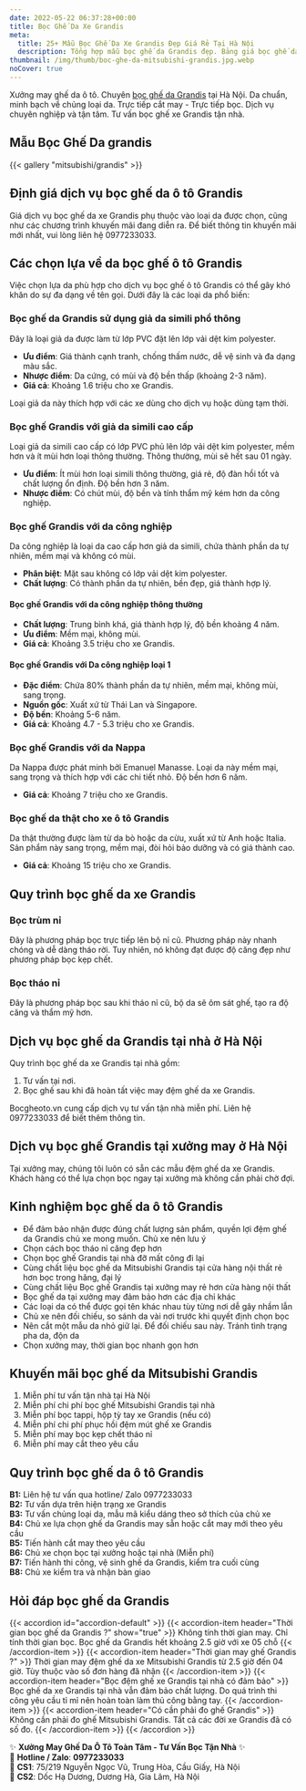 ```yaml
---
date: 2022-05-22 06:37:28+00:00
title: Bọc Ghế Da Xe Grandis
meta:
  title: 25+ Mẫu Bọc Ghế Da Xe Grandis Đẹp Giá Rẻ Tại Hà Nội
  description: Tổng hợp mẫu bọc ghế da Grandis đẹp. Bảng giá bọc ghế da xe Grandis. Những kinh nghiệm bọc ghế ô tô Grandis. Chương trình khuyến mãi bọc ghế Mitsubishi Grandis
thumbnail: /img/thumb/boc-ghe-da-mitsubishi-grandis.jpg.webp
noCover: true
---
```


Xưởng may ghế da ô tô. Chuyên [bọc ghế da Grandis](https://bocgheoto.vn/mitsubishi/boc-ghe-da-xe-grandis.html/) tại Hà Nội. Da chuẩn, minh bạch về chủng loại da. Trực tiếp cắt may - Trực tiếp bọc. Dịch vụ chuyên nghiệp và tận tâm. Tư vấn bọc ghế xe Grandis tận nhà.

## Mẫu Bọc Ghế Da grandis
{{< gallery "mitsubishi/grandis" >}}

## Định giá dịch vụ bọc ghế da ô tô Grandis

Giá dịch vụ bọc ghế da xe Grandis phụ thuộc vào loại da được chọn, cũng như các chương trình khuyến mãi đang diễn ra. Để biết thông tin khuyến mãi mới nhất, vui lòng liên hệ 0977233033.

## Các chọn lựa về da bọc ghế ô tô Grandis

Việc chọn lựa da phù hợp cho dịch vụ bọc ghế ô tô Grandis có thể gây khó khăn do sự đa dạng về tên gọi. Dưới đây là các loại da phổ biến:

### Bọc ghế da Grandis sử dụng giả da simili phổ thông

Đây là loại giả da được làm từ lớp PVC đặt lên lớp vải dệt kim polyester.

- **Ưu điểm**: Giá thành cạnh tranh, chống thấm nước, dễ vệ sinh và đa dạng màu sắc.
- **Nhược điểm**: Da cứng, có mùi và độ bền thấp (khoảng 2-3 năm).
- **Giá cả**: Khoảng 1.6 triệu cho xe Grandis.

Loại giả da này thích hợp với các xe dùng cho dịch vụ hoặc dùng tạm thời.

### Bọc ghế Grandis với giả da simili cao cấp

Loại giả da simili cao cấp có lớp PVC phủ lên lớp vải dệt kim polyester, mềm hơn và ít mùi hơn loại thông thường. Thông thường, mùi sẽ hết sau 01 ngày.

- **Ưu điểm**: Ít mùi hơn loại simili thông thường, giá rẻ, độ đàn hồi tốt và chất lượng ổn định. Độ bền hơn 3 năm.
- **Nhược điểm**: Có chút mùi, độ bền và tính thẩm mỹ kém hơn da công nghiệp.

### Bọc ghế Grandis với da công nghiệp

Da công nghiệp là loại da cao cấp hơn giả da simili, chứa thành phần da tự nhiên, mềm mại và không có mùi.

- **Phân biệt**: Mặt sau không có lớp vải dệt kim polyester.
- **Chất lượng**: Có thành phần da tự nhiên, bền đẹp, giá thành hợp lý.

#### Bọc ghế Grandis với da công nghiệp thông thường

- **Chất lượng**: Trung bình khá, giá thành hợp lý, độ bền khoảng 4 năm.
- **Ưu điểm**: Mềm mại, không mùi.
- **Giá cả**: Khoảng 3.5 triệu cho xe Grandis.

#### Bọc ghế Grandis với Da công nghiệp loại 1

- **Đặc điểm**: Chứa 80% thành phần da tự nhiên, mềm mại, không mùi, sang trọng.
- **Nguồn gốc**: Xuất xứ từ Thái Lan và Singapore.
- **Độ bền**: Khoảng 5-6 năm.
- **Giá cả**: Khoảng 4.7 - 5.3 triệu cho xe Grandis.

### Bọc ghế Grandis với da Nappa

Da Nappa được phát minh bởi Emanuel Manasse. Loại da này mềm mại, sang trọng và thích hợp với các chi tiết nhỏ. Độ bền hơn 6 năm.

- **Giá cả**: Khoảng 7 triệu cho xe Grandis.

### Bọc ghế da thật cho xe ô tô Grandis

Da thật thường được làm từ da bò hoặc da cừu, xuất xứ từ Anh hoặc Italia. Sản phẩm này sang trọng, mềm mại, đòi hỏi bảo dưỡng và có giá thành cao.

- **Giá cả**: Khoảng 15 triệu cho xe Grandis.

## Quy trình bọc ghế da xe Grandis

### Bọc trùm nỉ

Đây là phương pháp bọc trực tiếp lên bộ nỉ cũ. Phương pháp này nhanh chóng và dễ dàng tháo rời. Tuy nhiên, nó không đạt được độ căng đẹp như phương pháp bọc kẹp chết.

### Bọc tháo nỉ

Đây là phương pháp bọc sau khi tháo nỉ cũ, bộ da sẽ ôm sát ghế, tạo ra độ căng và thẩm mỹ hơn.

## Dịch vụ bọc ghế da Grandis tại nhà ở Hà Nội

Quy trình bọc ghế da xe Grandis tại nhà gồm:

1. Tư vấn tại nơi.
2. Bọc ghế sau khi đã hoàn tất việc may đệm ghế da xe Grandis.

Bocgheoto.vn cung cấp dịch vụ tư vấn tận nhà miễn phí. Liên hệ 0977233033 để biết thêm thông tin.

## Dịch vụ bọc ghế Grandis tại xưởng may ở Hà Nội

Tại xưởng may, chúng tôi luôn có sẵn các mẫu đệm ghế da xe Grandis. Khách hàng có thể lựa chọn bọc ngay tại xưởng mà không cần phải chờ đợi.

## Kinh nghiệm bọc ghế da ô tô Grandis

- Để đảm bảo nhận được đúng chất lượng sản phẩm, quyền lợi đệm ghế da Grandis chủ xe mong muốn. Chủ xe nên lưu ý
- Chọn cách bọc tháo nỉ căng đẹp hơn
- Chọn bọc ghế Grandis tại nhà đỡ mất công đi lại
- Cùng chất liệu bọc ghế da Mitsubishi Grandis tại cửa hàng nội thất rẻ hơn bọc trong hãng, đại lý
- Cùng chất liệu Bọc ghế Grandis tại xưởng may rẻ hơn cửa hàng nội thất
- Bọc ghế da tại xưởng may đảm bảo hơn các địa chỉ khác
- Các loại da có thể được gọi tên khác nhau tùy từng nơi dễ gây nhầm lẫn
- Chủ xe nên đối chiếu, so sánh da vài nơi trước khi quyết định chọn bọc
- Nên cắt một mẫu da nhỏ giữ lại. Để đối chiếu sau này. Tránh tình trạng pha da, độn da
- Chọn xưởng may, thời gian bọc nhanh gọn hơn

## Khuyến mãi bọc ghế da Mitsubishi Grandis

1. Miễn phí tư vấn tận nhà tại Hà Nội
2. Miễn phí chi phí bọc ghế Mitsubishi Grandis tại nhà
3. Miễn phí bọc tappi, hộp tỳ tay xe Grandis (nếu có)
4. Miễn phí chi phí phục hồi đệm mút ghế xe Grandis
5. Miễn phí may bọc kẹp chết tháo nỉ
6. Miễn phí may cắt theo yêu cầu

## Quy trình bọc ghế da ô tô Grandis

**B1:** Liên hệ tư vấn qua hotline/ Zalo 0977233033  
**B2:** Tư vấn dựa trên hiện trạng xe Grandis  
**B3:** Tư vấn chủng loại da, mẫu mã kiểu dáng theo sở thích của chủ xe  
**B4:** Chủ xe lựa chọn ghế da Grandis may sẵn hoặc cắt may mới theo yêu cầu  
**B5:** Tiến hành cắt may theo yêu cầu  
**B6:** Chủ xe chọn bọc tại xưởng hoặc tại nhà (Miễn phí)  
**B7:** Tiến hành thi công, vệ sinh ghế da Grandis, kiểm tra cuối cùng  
**B8:** Chủ xe kiểm tra và nhận bàn giao

## Hỏi đáp bọc ghế da Grandis


{{< accordion id="accordion-default" >}}
  {{< accordion-item header="Thời gian bọc ghế da Grandis ?" show="true" >}}
    Không tính thời gian may. Chỉ tính thời gian bọc. Bọc ghế da Grandis hết khoảng 2.5 giờ với xe 05 chỗ
  {{< /accordion-item >}}
  {{< accordion-item header="Thời gian may ghế Grandis ?" >}}
    Thời gian may đệm ghế da xe Mitsubishi Grandis từ 2.5 giờ đến 04 giờ. Tùy thuộc vào số đơn hàng đã nhận
  {{< /accordion-item >}}
  {{< accordion-item header="Bọc đệm ghế xe Grandis tại nhà có đảm bảo" >}}
    Bọc ghế da xe Grandis tại nhà vẫn đảm bảo chất lượng. Do quá trình thi công yêu cầu tỉ mỉ nên hoàn toàn làm thủ công bằng tay.
  {{< /accordion-item >}}
  {{< accordion-item header="Có cần phải đo ghế Grandis" >}}
    Không cần phải đo ghế Mitsubishi Grandis. Tất cả các đời xe Grandis đã có số đo.
  {{< /accordion-item >}}
{{< /accordion >}}

✨ **Xưởng May Ghế Da Ô Tô Toàn Tâm - Tư Vấn Bọc Tận Nhà** ✨  
📱 **Hotline / Zalo**: **0977233033**  
📍 **CS1**: 75/219 Nguyễn Ngọc Vũ, Trung Hòa, Cầu Giấy, Hà Nội  
📍 **CS2**: Dốc Hạ Dương, Dương Hà, Gia Lâm, Hà Nội
